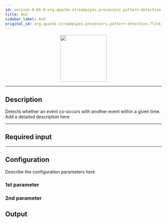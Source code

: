 ```yaml
---
id: version-0.66.0-org.apache.streampipes.processors.pattern-detection.flink.and
title: And
sidebar_label: And
original_id: org.apache.streampipes.processors.pattern-detection.flink.and
---
```


<!--
  ~ Licensed to the Apache Software Foundation (ASF) under one or more
  ~ contributor license agreements.  See the NOTICE file distributed with
  ~ this work for additional information regarding copyright ownership.
  ~ The ASF licenses this file to You under the Apache License, Version 2.0
  ~ (the "License"); you may not use this file except in compliance with
  ~ the License.  You may obtain a copy of the License at
  ~
  ~    http://www.apache.org/licenses/LICENSE-2.0
  ~
  ~ Unless required by applicable law or agreed to in writing, software
  ~ distributed under the License is distributed on an "AS IS" BASIS,
  ~ WITHOUT WARRANTIES OR CONDITIONS OF ANY KIND, either express or implied.
  ~ See the License for the specific language governing permissions and
  ~ limitations under the License.
  ~
  -->



<p align="center"> 
    <img src="/docs/img/pipeline-elements/org.apache.streampipes.processors.pattern-detection.flink.and/icon.png" width="150px;" class="pe-image-documentation"/>
</p>

***

## Description

Detects whether an event co-occurs with another event within a given time.
Add a detailed description here

***

## Required input


***

## Configuration

Describe the configuration parameters here

### 1st parameter


### 2nd parameter

## Output